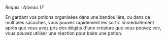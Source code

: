 *Requis : Niveau 17*

En gardant vos potions organisées dans une bandoulière, ou dans de multiples sacoches, vous pouvez rapidement les sortir. Immédiatement après que vous avez pris des dégâts d'une créature que vous pouvez voir, vous pouvez utiliser une réaction pour boire une potion.